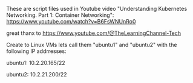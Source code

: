These are script files used in Youtube video "Understanding Kubernetes Networking. Part 1: Container Networking": https://www.youtube.com/watch?v=B6FsWNUnRo0

great thanx to https://www.youtube.com/@TheLearningChannel-Tech

Create to Linux VMs lets call them "ubuntu1" and "ubuntu2" with the following IP addrresses:

ubuntu1: 10.2.20.165/22

ubuntu2: 10.2.21.200/22

